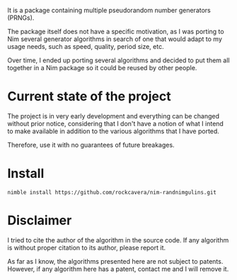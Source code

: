 It is a package containing multiple pseudorandom number generators (PRNGs).

The package itself does not have a specific motivation, as I was porting to Nim several generator algorithms in search of one that would adapt to my usage needs, such as speed, quality, period size, etc.

Over time, I ended up porting several algorithms and decided to put them all together in a Nim package so it could be reused by other people.

# Current state of the project
The project is in very early development and everything can be changed without prior notice, considering that I don't have a notion of what I intend to make available in addition to the various algorithms that I have ported.

Therefore, use it with no guarantees of future breakages.

# Install
`nimble install https://github.com/rockcavera/nim-randnimgulins.git`

# Disclaimer

I tried to cite the author of the algorithm in the source code. If any algorithm is without proper citation to its author, please report it.

As far as I know, the algorithms presented here are not subject to patents. However, if any algorithm here has a patent, contact me and I will remove it.
